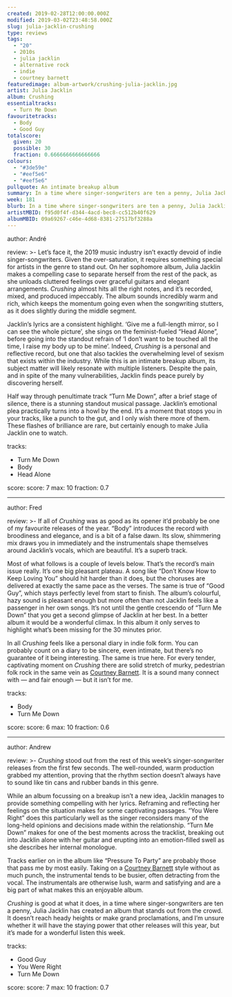 ```yaml
---
created: 2019-02-28T12:00:00.000Z
modified: 2019-03-02T23:48:58.000Z
slug: julia-jacklin-crushing
type: reviews
tags:
  - "20"
  - 2010s
  - julia jacklin
  - alternative rock
  - indie
  - courtney barnett
featuredimage: album-artwork/crushing-julia-jacklin.jpg
artist: Julia Jacklin
album: Crushing
essentialtracks:
  - Turn Me Down
favouritetracks:
  - Body
  - Good Guy
totalscore:
  given: 20
  possible: 30
  fraction: 0.6666666666666666
colours:
  - "#3de59e"
  - "#eef5e6"
  - "#eef5e6"
pullquote: An intimate breakup album
summary: In a time where singer-songwriters are ten a penny, Julia Jacklin has created an album that stands out from the crowd. It doesn't reach heady heights or make grand proclamations, but it's made for a wonderful listen.
week: 181
blurb: In a time where singer-songwriters are ten a penny, Julia Jacklin has created an album that stands out from the crowd. She's one to watch.
artistMBID: f95d0f4f-d344-4acd-bec8-cc512b40f629
albumMBID: 09a69267-c46e-4d68-8381-27517bf3288a
---
```

author: André

review: >-
  Let’s face it, the 2019 music industry isn’t exactly devoid of indie singer-songwriters. Given the over-saturation, it requires something special for artists in the genre to stand out. On her sophomore album, Julia Jacklin makes a compelling case to separate herself from the rest of the pack, as she unloads cluttered feelings over graceful guitars and elegant arrangements. *Crushing* almost hits all the right notes, and it’s recorded, mixed, and produced impeccably. The album sounds incredibly warm and rich, which keeps the momentum going even when the songwriting stutters, as it does slightly during the middle segment.

  Jacklin’s lyrics are a consistent highlight. ‘Give me a full-length mirror, so I can see the whole picture’, she sings on the feminist-fueled “Head Alone”, before going into the standout refrain of ‘I don’t want to be touched all the time, I raise my body up to be mine’. Indeed, *Crushing* is a personal and reflective record, but one that also tackles the overwhelming level of sexism that exists within the industry. While this is an intimate breakup album, its subject matter will likely resonate with multiple listeners. Despite the pain, and in spite of the many vulnerabilities, Jacklin finds peace purely by discovering herself.

  Half way through penultimate track “Turn Me Down”, after a brief stage of silence, there is a stunning standout musical passage. Jacklin’s emotional plea practically turns into a howl by the end. It’s a moment that stops you in your tracks, like a punch to the gut, and I only wish there more of them. These flashes of brilliance are rare, but certainly enough to make Julia Jacklin one to watch.

tracks:
  - Turn Me Down
  - ­­Body
  - ­­Head Alone

score:
  score: 7
  max: 10
  fraction: 0.7

---
author: Fred

review: >-
  If all of *Crushing* was as good as its opener it’d probably be one of my favourite releases of the year. “Body” introduces the record with broodiness and elegance, and is a bit of a false dawn. Its slow, shimmering mix draws you in immediately and the instrumentals shape themselves around Jacklin’s vocals, which are beautiful. It’s a superb track.

  Most of what follows is a couple of levels below. That’s the record’s main issue really. It’s one big pleasant plateau. A song like “Don’t Know How to Keep Loving You” should hit harder than it does, but the choruses are delivered at exactly the same pace as the verses. The same is true of “Good Guy”, which stays perfectly level from start to finish. The album’s colourful, hazy sound is pleasant enough but more often than not Jacklin feels like a passenger in her own songs. It’s not until the gentle crescendo of “Turn Me Down” that you get a second glimpse of Jacklin at her best. In a better album it would be a wonderful climax. In this album it only serves to highlight what’s been missing for the 30 minutes prior.

  In all *Crushing* feels like a personal diary in indie folk form. You can probably count on a diary to be sincere, even intimate, but there’s no guarantee of it being interesting. The same is true here. For every tender, captivating moment on *Crushing* there are solid stretch of murky, pedestrian folk rock in the same vein as [Courtney Barnett](/reviews/courtney-barnett-tell-me-how-you-really-feel/). It is a sound many connect with — and fair enough — but it isn’t for me.

tracks:
  - Body
  - ­­Turn Me Down

score:
  score: 6
  max: 10
  fraction: 0.6

---
author: Andrew

review: >-
  *Crushing* stood out from the rest of this week’s singer-songwriter releases from the first few seconds. The well-rounded, warm production grabbed my attention, proving that the rhythm section doesn’t always have to sound like tin cans and rubber bands in this genre.

  While an album focussing on a breakup isn’t a new idea, Jacklin manages to provide something compelling with her lyrics. Reframing and reflecting her feelings on the situation makes for some captivating passages. “You Were Right” does this particularly well as the singer reconsiders many of the long-held opinions and decisions made within the relationship. “Turn Me Down” makes for one of the best moments across the tracklist, breaking out into Jacklin alone with her guitar and erupting into an emotion-filled swell as she describes her internal monologue.

  Tracks earlier on in the album like “Pressure To Party” are probably those that pass me by most easily. Taking on a [Courtney Barnett](/reviews/courtney-barnett-tell-me-how-you-really-feel/) style without as much punch, the instrumental tends to be busier, often detracting from the vocal. The instrumentals are otherwise lush, warm and satisfying and are a big part of what makes this an enjoyable album.

  *Crushing* is good at what it does, in a time where singer-songwriters are ten a penny, Julia Jacklin has created an album that stands out from the crowd. It doesn’t reach heady heights or make grand proclamations, and I’m unsure whether it will have the staying power that other releases will this year, but it’s made for a wonderful listen this week.

tracks:
  - Good Guy
  - ­­You Were Right
  - ­­Turn Me Down
  
score:
  score: 7
  max: 10
  fraction: 0.7
